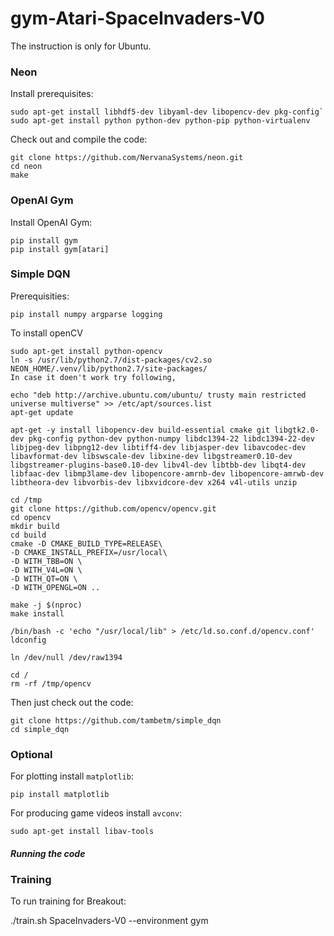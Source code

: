 # gym-Atari-SpaceInvaders-V0

The instruction is only for Ubuntu.

### Neon
Install prerequisites:

```
sudo apt-get install libhdf5-dev libyaml-dev libopencv-dev pkg-config`
sudo apt-get install python python-dev python-pip python-virtualenv
```

Check out and compile the code:

```
git clone https://github.com/NervanaSystems/neon.git
cd neon
make
```

### OpenAI Gym

Install OpenAI Gym:

```
pip install gym
pip install gym[atari]
```

### Simple DQN

Prerequisities:

`pip install numpy argparse logging`

To install openCV

```
sudo apt-get install python-opencv
ln -s /usr/lib/python2.7/dist-packages/cv2.so NEON_HOME/.venv/lib/python2.7/site-packages/
In case it doen't work try following,

echo "deb http://archive.ubuntu.com/ubuntu/ trusty main restricted universe multiverse" >> /etc/apt/sources.list
apt-get update

apt-get -y install libopencv-dev build-essential cmake git libgtk2.0-dev pkg-config python-dev python-numpy libdc1394-22 libdc1394-22-dev libjpeg-dev libpng12-dev libtiff4-dev libjasper-dev libavcodec-dev libavformat-dev libswscale-dev libxine-dev libgstreamer0.10-dev libgstreamer-plugins-base0.10-dev libv4l-dev libtbb-dev libqt4-dev libfaac-dev libmp3lame-dev libopencore-amrnb-dev libopencore-amrwb-dev libtheora-dev libvorbis-dev libxvidcore-dev x264 v4l-utils unzip

cd /tmp
git clone https://github.com/opencv/opencv.git
cd opencv
mkdir build
cd build
cmake -D CMAKE_BUILD_TYPE=RELEASE\
-D CMAKE_INSTALL_PREFIX=/usr/local\
-D WITH_TBB=ON \ 
-D WITH_V4L=ON \
-D WITH_QT=ON \
-D WITH_OPENGL=ON ..

make -j $(nproc)
make install

/bin/bash -c 'echo "/usr/local/lib" > /etc/ld.so.conf.d/opencv.conf'
ldconfig

ln /dev/null /dev/raw1394

cd /
rm -rf /tmp/opencv
```

Then just check out the code:

```
git clone https://github.com/tambetm/simple_dqn
cd simple_dqn
```
### Optional

For plotting install `matplotlib`:

`pip install matplotlib`

For producing game videos install `avconv`:

`sudo apt-get install libav-tools`

##### Running the code
### Training 
To run training for Breakout:

./train.sh SpaceInvaders-V0 --environment gym
